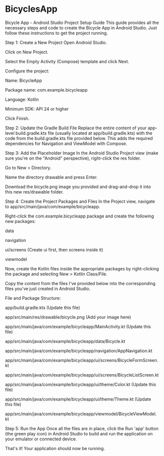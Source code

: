 # BicyclesApp
Bicycle App - Android Studio Project Setup Guide
This guide provides all the necessary steps and code to create the Bicycle App in Android Studio. Just follow these instructions to get the project running.

Step 1: Create a New Project
Open Android Studio.

Click on New Project.

Select the Empty Activity (Compose) template and click Next.

Configure the project:

Name: BicycleApp

Package name: com.example.bicycleapp

Language: Kotlin

Minimum SDK: API 24 or higher

Click Finish.

Step 2: Update the Gradle Build File
Replace the entire content of your app-level build.gradle.kts file (usually located at app/build.gradle.kts) with the code from the build.gradle.kts file provided below. This adds the required dependencies for Navigation and ViewModel with Compose.

Step 3: Add the Placeholder Image
In the Android Studio Project view (make sure you're on the "Android" perspective), right-click the res folder.

Go to New > Directory.

Name the directory drawable and press Enter.

Download the bicycle.png image you provided and drag-and-drop it into this new res/drawable folder.

Step 4: Create the Project Packages and Files
In the Project view, navigate to app/src/main/java/com/example/bicycleapp.

Right-click the com.example.bicycleapp package and create the following new packages:

data

navigation

ui/screens (Create ui first, then screens inside it)

viewmodel

Now, create the Kotlin files inside the appropriate packages by right-clicking the package and selecting New > Kotlin Class/File.

Copy the content from the files I've provided below into the corresponding files you've just created in Android Studio.

File and Package Structure:

app/build.gradle.kts (Update this file)

app/src/main/res/drawable/bicycle.png (Add your image here)

app/src/main/java/com/example/bicycleapp/MainActivity.kt (Update this file)

app/src/main/java/com/example/bicycleapp/data/Bicycle.kt

app/src/main/java/com/example/bicycleapp/navigation/AppNavigation.kt

app/src/main/java/com/example/bicycleapp/ui/screens/BicycleFormScreen.kt

app/src/main/java/com/example/bicycleapp/ui/screens/BicycleListScreen.kt

app/src/main/java/com/example/bicycleapp/ui/theme/Color.kt (Update this file)

app/src/main/java/com/example/bicycleapp/ui/theme/Theme.kt (Update this file)

app/src/main/java/com/example/bicycleapp/viewmodel/BicycleViewModel.kt

Step 5: Run the App
Once all the files are in place, click the Run 'app' button (the green play icon) in Android Studio to build and run the application on your emulator or connected device.

That's it! Your application should now be running.